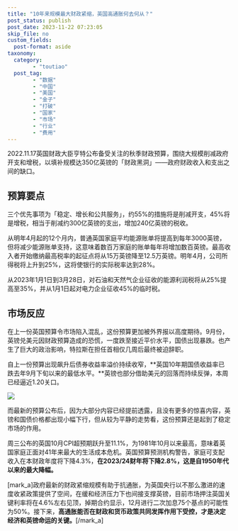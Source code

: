 ```yaml
---
title: "10年来规模最大财政紧缩，英国高通胀何去何从？"
post_status: publish
post_date: 2023-11-22 07:23:05
skip_file: no
custom_fields: 
  post-format: aside
taxonomy:
  category:
        - "toutiao"
  post_tag:
        - "数据"
        - "中国"
        - "美国"
        - "金子"
        - "打破"
        - "国家"
        - "市场"
        - "行业"
        - "费用"
---
```


2022.11.17英国财政大臣亨特公布备受关注的秋季财政预算，围绕大规模削减政府开支和增税，以填补规模达350亿英镑的「财政黑洞」——政府财政收入和支出之间的缺口。

## 预算要点

三个优先事项为「稳定、增长和公共服务」，约55%的措施将是削减开支，45%将是增税，相当于削减约300亿英镑的支出，增加240亿英镑的税收。

从明年4月起的12个月内，普通英国家庭平均能源账单将提高到每年3000英镑，但将减少能源账单支持，这意味着数百万家庭的账单每年将增加数百英镑。最高收入者开始缴纳最高税率的起征点将从15万英镑降至12.5万英镑。明年4月，公司所得税将上升到25%，这将使银行的实际税率达到28%。

从2023年1月1日到3月28日，对石油和天然气企业征收的能源利润税将从25%提高至35%，并从1月1日起对电力企业征收45%的临时税。

## 市场反应

在上一份英国预算令市场陷入混乱，这份预算更加被外界报以高度期待。9月份，英镑兑美元因财政预算造成的恐慌，一度跌至接近平价水平，国债出现暴跌。也产生了巨大的政治影响，特拉斯在担任首相仅几周后最终被迫辞职。

自上一份预算出现飙升后债券收益率溢价持续收窄，**英国10年期国债收益率已跌去年9月下旬以来的最低水平。**英镑也部分借助美元的回落而持续反弹，本周已经逼近1.20关口。

![](https://cdn.fendou.la/funstoutiao/2022/11/market-turmoil.png)

而最新的预算公布后，因为大部分内容已经提前透露，且没有更多的惊喜内容，英镑和国债价格都出现小幅下行，但从较为平静的走势看，这份预算还是起到了稳定市场的作用。

周三公布的英国10月CPI超预期跃升至11.1%，为1981年10月以来最高，意味着英国家庭正面对41年来最大的生活成本危机。英国预算预测机构警告，家庭可支配收入在本财政年度将下降4.3%，**在2023/24财年将下降2.8%，这是自1950年代以来的最大降幅。**

[mark_a]政府最新的财政紧缩规模有助于抗通胀，为英国央行以不那么激进的速度收紧政策提供了空间，在缓和经济压力下也间接支撑英镑，目前市场押注英国关键利率将在4.6%左右见顶，掉期合约显示，12月进行二次加息75个基点的可能性为50%。接下来，**高通胀能否在财政和货币政策共同发挥作用下受控，才是决定经济和英镑命运的关键。**[/mark_a]
